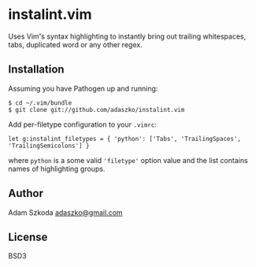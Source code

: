 # instalint.vim

Uses Vim's syntax highlighting to instantly bring out trailing whitespaces, tabs, duplicated word or any other regex.

## Installation

Assuming you have Pathogen up and running:

    $ cd ~/.vim/bundle
    $ git clone git://github.com/adaszko/instalint.vim

Add per-filetype configuration to your `.vimrc`:

```
let g:instalint_filetypes = { 'python': ['Tabs', 'TrailingSpaces', 'TrailingSemicolons'] }
```

where `python` is a some valid `'filetype'` option value and the list contains
names of highlighting groups.

## Author

Adam Szkoda <adaszko@gmail.com>

## License

BSD3
